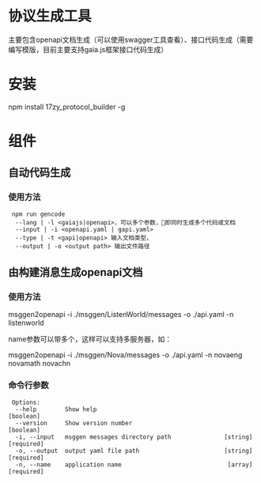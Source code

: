 # 协议生成工具
主要包含openapi文档生成（可以使用swagger工具查看）、接口代码生成（需要编写模版，目前主要支持gaia.js框架接口代码生成）

# 安装
 npm install 17zy_protocol_builder -g

# 组件

## 自动代码生成

### 使用方法
```
 npm run gencode
  --lang | -l <gaiajs|openapi>，可以多个参数，即同时生成多个代码或文档
  --input | -i <openapi.yaml | gapi.yaml>
  --type | -t <gapi|openapi> 输入文档类型，
  --output | -o <output path> 输出文件路径
```

## 由构建消息生成openapi文档

### 使用方法
 msggen2openapi -i ./msggen/ListenWorld/messages -o ./api.yaml -n listenworld

 name参数可以带多个，这样可以支持多服务器，如：

 msggen2openapi -i ./msggen/Nova/messages -o ./api.yaml -n novaeng novamath novachn

### 命令行参数

```
 Options:
  --help        Show help                                              [boolean]
  --version     Show version number                                    [boolean]
  -i, --input   msggen messages directory path               [string] [required]
  -o, --output  output yaml file path                        [string] [required]
  -n, --name    application name                              [array] [required]
```